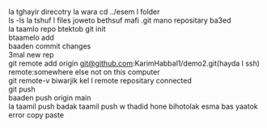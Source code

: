 la tghayir direcotry la wara cd ../esem l folder <br>
ls -ls la tshuf l files joweto bethsuf mafi .git mano repositary ba3ed <br>
la taamlo repo btektob git init <br>
btaamelo add <br>
baaden commit changes <br>
3mal new rep <br>
git remote add origin git@github.com:KarimHabbal1/demo2.git(hayda l ssh) remote:somewhere else not on this computer <br>
git remote-v biwarjik kel l remote repositary connected <br>
git push <br>
baaden push origin main <br>
la taamil push badak taamil push w thadid hone bihotolak esma bas yaatok error copy paste